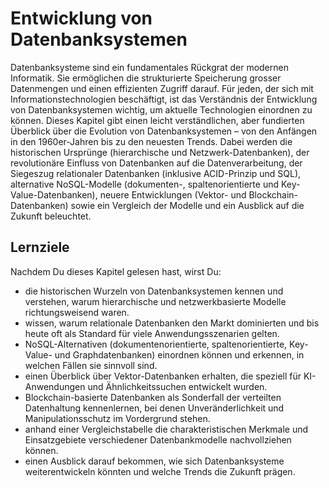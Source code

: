 # Entwicklung von Datenbanksystemen
 
Datenbanksysteme sind ein fundamentales Rückgrat der modernen Informatik. Sie ermöglichen die strukturierte Speicherung grosser Datenmengen und einen effizienten Zugriff darauf. Für jeden, der sich mit Informationstechnologien beschäftigt, ist das Verständnis der Entwicklung von Datenbanksystemen wichtig, um aktuelle Technologien einordnen zu können. Dieses Kapitel gibt einen leicht verständlichen, aber fundierten Überblick über die Evolution von Datenbanksystemen – von den Anfängen in den 1960er-Jahren bis zu den neuesten Trends. Dabei werden die historischen Ursprünge (hierarchische und Netzwerk-Datenbanken), der revolutionäre Einfluss von Datenbanken auf die Datenverarbeitung, der Siegeszug relationaler Datenbanken (inklusive ACID-Prinzip und SQL), alternative NoSQL-Modelle (dokumenten-, spaltenorientierte und Key-Value-Datenbanken), neuere Entwicklungen (Vektor- und Blockchain-Datenbanken) sowie ein Vergleich der Modelle und ein Ausblick auf die Zukunft beleuchtet.

## Lernziele

Nachdem Du dieses Kapitel gelesen hast, wirst Du:

- die historischen Wurzeln von Datenbanksystemen kennen und verstehen, warum hierarchische und netzwerkbasierte Modelle richtungsweisend waren.
- wissen, warum relationale Datenbanken den Markt dominierten und bis heute oft als Standard für viele Anwendungsszenarien gelten.
- NoSQL-Alternativen (dokumentenorientierte, spaltenorientierte, Key-Value- und Graphdatenbanken) einordnen können und erkennen, in welchen Fällen sie sinnvoll sind.
- einen Überblick über Vektor-Datenbanken erhalten, die speziell für KI-Anwendungen und Ähnlichkeitssuchen entwickelt wurden.
- Blockchain-basierte Datenbanken als Sonderfall der verteilten Datenhaltung kennenlernen, bei denen Unveränderlichkeit und Manipulationsschutz im Vordergrund stehen.
- anhand einer Vergleichstabelle die charakteristischen Merkmale und Einsatzgebiete verschiedener Datenbankmodelle nachvollziehen können.
- einen Ausblick darauf bekommen, wie sich Datenbanksysteme weiterentwickeln könnten und welche Trends die Zukunft prägen.
